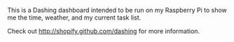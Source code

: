 This is a Dashing dashboard intended to be run on my Raspberry Pi to
show me the time, weather, and my current task list.

Check out http://shopify.github.com/dashing for more information.
